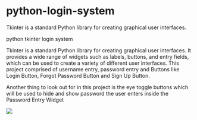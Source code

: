 # python-login-system
Tkinter is a standard Python library for creating graphical user interfaces. 
<html>
<title>python tkinter login system</title>
<head>python tkinter login system</head>
<body>
<p>Tkinter is a standard Python library for creating graphical user interfaces. It provides a wide range of widgets such as labels, buttons, and entry fields, which can be used to create a variety of different user interfaces. This project comprised of username entry, password entry and Buttons like Login Button, Forgot Password Button and Sign Up Button.

Another thing to look out for in this project is the eye toggle buttons which will be used to hide and show password the user enters inside the Password Entry Widget </p>
<img src="https://blogger.googleusercontent.com/img/b/R29vZ2xl/AVvXsEhxYXDMc2hQCPD4IJf56RmyUhOvFcwchIqiBgXBuCtm-BhahPYZIzz4bMOI4hykMRuiJ-R64qKAN_rnAXrqKhwZyf-0vjYGg3wZplUE67-ScqkAKGKlnRzjDVw4UgVFl80RxJD5PXNq_9WWpEdDiiLanIWwAPGzGqPwa2GMrPYB45Dywx_6bFep406Jpg/s1366/Screenshot%20(1).png">
</body>
</html>

